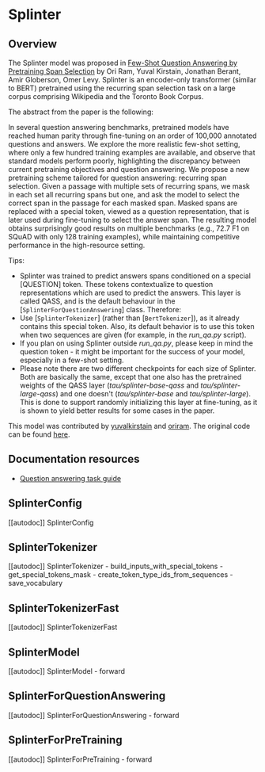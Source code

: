 <!--Copyright 2021 The HuggingFace Team. All rights reserved.

Licensed under the Apache License, Version 2.0 (the "License"); you may not use this file except in compliance with
the License. You may obtain a copy of the License at

http://www.apache.org/licenses/LICENSE-2.0

Unless required by applicable law or agreed to in writing, software distributed under the License is distributed on
an "AS IS" BASIS, WITHOUT WARRANTIES OR CONDITIONS OF ANY KIND, either express or implied. See the License for the
specific language governing permissions and limitations under the License.

⚠️ Note that this file is in Markdown but contain specific syntax for our doc-builder (similar to MDX) that may not be
rendered properly in your Markdown viewer.

-->

# Splinter

## Overview

The Splinter model was proposed in [Few-Shot Question Answering by Pretraining Span Selection](https://arxiv.org/abs/2101.00438) by Ori Ram, Yuval Kirstain, Jonathan Berant, Amir Globerson, Omer Levy. Splinter
is an encoder-only transformer (similar to BERT) pretrained using the recurring span selection task on a large corpus
comprising Wikipedia and the Toronto Book Corpus.

The abstract from the paper is the following:

In several question answering benchmarks, pretrained models have reached human parity through fine-tuning on an order
of 100,000 annotated questions and answers. We explore the more realistic few-shot setting, where only a few hundred
training examples are available, and observe that standard models perform poorly, highlighting the discrepancy between
current pretraining objectives and question answering. We propose a new pretraining scheme tailored for question
answering: recurring span selection. Given a passage with multiple sets of recurring spans, we mask in each set all
recurring spans but one, and ask the model to select the correct span in the passage for each masked span. Masked spans
are replaced with a special token, viewed as a question representation, that is later used during fine-tuning to select
the answer span. The resulting model obtains surprisingly good results on multiple benchmarks (e.g., 72.7 F1 on SQuAD
with only 128 training examples), while maintaining competitive performance in the high-resource setting.

Tips:

- Splinter was trained to predict answers spans conditioned on a special [QUESTION] token. These tokens contextualize
  to question representations which are used to predict the answers. This layer is called QASS, and is the default
  behaviour in the [`SplinterForQuestionAnswering`] class. Therefore:
- Use [`SplinterTokenizer`] (rather than [`BertTokenizer`]), as it already
  contains this special token. Also, its default behavior is to use this token when two sequences are given (for
  example, in the *run_qa.py* script).
- If you plan on using Splinter outside *run_qa.py*, please keep in mind the question token - it might be important for
  the success of your model, especially in a few-shot setting.
- Please note there are two different checkpoints for each size of Splinter. Both are basically the same, except that
  one also has the pretrained weights of the QASS layer (*tau/splinter-base-qass* and *tau/splinter-large-qass*) and one
  doesn't (*tau/splinter-base* and *tau/splinter-large*). This is done to support randomly initializing this layer at
  fine-tuning, as it is shown to yield better results for some cases in the paper.

This model was contributed by [yuvalkirstain](https://huggingface.co/yuvalkirstain) and [oriram](https://huggingface.co/oriram). The original code can be found [here](https://github.com/oriram/splinter).

## Documentation resources

- [Question answering task guide](../tasks/question-answering)

## SplinterConfig

[[autodoc]] SplinterConfig

## SplinterTokenizer

[[autodoc]] SplinterTokenizer
    - build_inputs_with_special_tokens
    - get_special_tokens_mask
    - create_token_type_ids_from_sequences
    - save_vocabulary

## SplinterTokenizerFast

[[autodoc]] SplinterTokenizerFast

## SplinterModel

[[autodoc]] SplinterModel
    - forward

## SplinterForQuestionAnswering

[[autodoc]] SplinterForQuestionAnswering
    - forward

## SplinterForPreTraining

[[autodoc]] SplinterForPreTraining
    - forward
